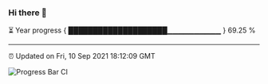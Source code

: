 ### Hi there 👋

⏳ Year progress { ████████████████████▁▁▁▁▁▁▁▁▁▁ } 69.25 %

---

⏰ Updated on Fri, 10 Sep 2021 18:12:09 GMT

![Progress Bar CI](https://github.com/liununu/liununu/workflows/Progress%20Bar%20CI/badge.svg)

